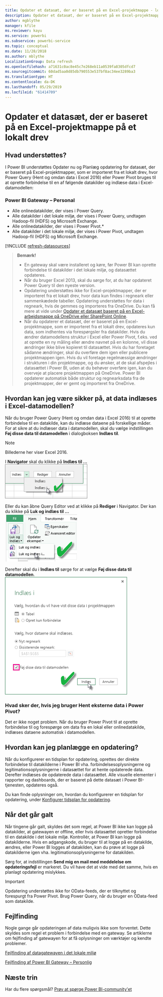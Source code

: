 ```yaml
---
title: Opdater et datasæt, der er baseret på en Excel-projektmappe - lokalt
description: Opdater et datasæt, der er baseret på en Excel-projektmappe på et lokalt drev
author: mgblythe
manager: kfile
ms.reviewer: kayu
ms.service: powerbi
ms.subservice: powerbi-service
ms.topic: conceptual
ms.date: 11/28/2018
ms.author: mblythe
LocalizationGroup: Data refresh
ms.openlocfilehash: a71631c0ac8e45c7e268eb11a0539fa8305dfcd7
ms.sourcegitcommit: 60dad5aa0d85db790553e537bf8ac34ee3289ba3
ms.translationtype: HT
ms.contentlocale: da-DK
ms.lasthandoff: 05/29/2019
ms.locfileid: "61414709"
---
```

# <a name="refresh-a-dataset-created-from-an-excel-workbook-on-a-local-drive"></a>Opdater et datasæt, der er baseret på en Excel-projektmappe på et lokalt drev
## <a name="whats-supported"></a>Hvad understøttes?
I Power BI understøttes Opdater nu og Planlæg opdatering for datasæt, der er baseret på Excel-projektmapper, som er importeret fra et lokalt drev, hvor Power Query (Hent og omdan data i Excel 2016) eller Power Pivot bruges til at oprette forbindelse til en af følgende datakilder og indlæse data i Excel-datamodellen:  

### <a name="power-bi-gateway---personal"></a>Power BI Gateway – Personal
* Alle onlinedatakilder, der vises i Power Query.
* Alle datakilder i det lokale miljø, der vises i Power Query, undtagen Hadoop-fil (HDFS) og Microsoft Exchange.
* Alle onlinedatakilder, der vises i Power Pivot.\*
* Alle datakilder i det lokale miljø, der vises i Power Pivot, undtagen Hadoop-fil (HDFS) og Microsoft Exchange.

<!-- Refresh Data sources-->
[!INCLUDE [refresh-datasources](./includes/refresh-datasources.md)]

> **Bemærk!**  
> 
> * En gateway skal være installeret og køre, før Power BI kan oprette forbindelse til datakilder i det lokale miljø, og datasættet opdateres.
> * Når du bruger Excel 2013, skal du sørge for, at du har opdateret Power Query til den nyeste version.
> * Opdatering understøttes ikke for Excel-projektmapper, der er importeret fra et lokalt drev, hvor data kun findes i regneark eller sammenkædede tabeller. Opdatering understøttes for data i regneark, hvis de gemmes og importeres fra OneDrive. Du kan få mere at vide under [Opdater et datasæt baseret på en Excel-arbejdsmappe på OneDrive eller SharePoint Online](refresh-excel-file-onedrive.md).
> * Når du opdaterer et datasæt, der er baseret på en Excel-projektmappe, som er importeret fra et lokalt drev, opdateres kun data, som indhentes via forespørgsler fra datakilder. Hvis du ændrer datamodellens struktur i Excel eller Power Pivot, f.eks. ved at oprette en ny måling eller ændre navnet på en kolonne, vil disse ændringer ikke blive kopieret til datasættet. Hvis du har foretaget sådanne ændringer, skal du overføre dem igen eller publicere projektmappen igen. Hvis du vil foretage regelmæssige ændringer i strukturen i din projektmappe, og du ønsker, at de skal afspejles i datasættet i Power BI, uden at du behøver overføre igen, kan du overveje at placere projektmappen på OneDrive. Power BI opdaterer automatisk både struktur og regnearksdata fra de projektmapper, der er gemt og importeret fra OneDrive.
> 
> 

## <a name="how-do-i-make-sure-data-is-loaded-to-the-excel-data-model"></a>Hvordan kan jeg være sikker på, at data indlæses i Excel-datamodellen?
Når du bruger Power Query (Hent og omdan data i Excel 2016) til at oprette forbindelse til en datakilde, kan du indlæse dataene på forskellige måder. For at sikre at du indlæser data i datamodellen, skal du vælge indstillingen **Føj disse data til datamodellen** i dialogboksen **Indlæs til**.

> [!NOTE]
> Billederne her viser Excel 2016.
> 
> 

I **Navigator** skal du klikke på **Indlæs til ...**  
    ![](media/refresh-excel-file-local-drive/refresh_loadtodm_1.png)

Eller du kan åbne Query Editor ved at klikke på **Rediger** i Navigator. Der kan du klikke på **Luk og indlæs til ...**  
    ![](media/refresh-excel-file-local-drive/refresh_loadtodm_2.png)

Derefter skal du i **Indlæs til** sørge for at vælge **Føj disse data til datamodellen**.  
    ![](media/refresh-excel-file-local-drive/refresh_loadtodm_3.png)

### <a name="what-if-i-use-get-external-data-in-power-pivot"></a>Hvad sker der, hvis jeg bruger Hent eksterne data i Power Pivot?
Det er ikke noget problem. Når du bruger Power Pivot til at oprette forbindelse til og forespørge om data fra en lokal eller onlinedatakilde, indlæses dataene automatisk i datamodellen.

## <a name="how-do-i-schedule-refresh"></a>Hvordan kan jeg planlægge en opdatering?
Når du konfigurerer en tidsplan for opdatering, oprettes der direkte forbindelse til datakilderne i Power BI vha. forbindelsesoplysningerne og legitimationsoplysningerne i datasættet for at hente opdaterede data. Derefter indlæses de opdaterede data i datasættet. Alle visuelle elementer i rapporter og dashboards, der er baseret på dette datasæt i Power BI-tjenesten, opdateres også.

Du kan finde oplysninger om, hvordan du konfigurerer en tidsplan for opdatering, under [Konfigurer tidsplan for opdatering](refresh-scheduled-refresh.md).

## <a name="when-things-go-wrong"></a>Når det går galt
Når tingene går galt, skyldes det som regel, at Power BI ikke kan logge på datakilder, at gatewayen er offline, eller hvis datasættet opretter forbindelse til en datakilde i det lokale miljø. Kontrollér, at Power BI kan logge på datakilderne. Hvis en adgangskode, du bruger til at logge på en datakilde, ændres, eller Power BI logges af datakilden, kan du prøve at logge på datakilderne igen vha. legitimationsoplysningerne for datakilden.

Sørg for, at indstillingen **Send mig en mail med meddelelse om opdateringsfejl** er markeret. Du vil have det at vide med det samme, hvis en planlagt opdatering mislykkes.

>[!IMPORTANT]
>Opdatering understøttes ikke for OData-feeds, der er tilknyttet og forespurgt fra Power Pivot. Brug Power Query, når du bruger en OData-feed som datakilde.

## <a name="troubleshooting"></a>Fejlfinding
Nogle gange går opdateringen af data muligvis ikke som forventet. Dette skyldes som regel et problem i forbindelse med en gateway. Se artiklerne om fejlfinding af gatewayen for at få oplysninger om værktøjer og kendte problemer.

[Fejlfinding af datagatewayen i det lokale miljø](service-gateway-onprem-tshoot.md)

[Fejlfinding af Power BI Gateway – Personlig](service-admin-troubleshooting-power-bi-personal-gateway.md)

## <a name="next-steps"></a>Næste trin
Har du flere spørgsmål? [Prøv at spørge Power BI-community'et](http://community.powerbi.com/)

